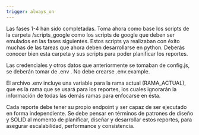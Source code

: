 ```yaml
---
trigger: always_on
---
```


Las fases 1-4 han sido completadas. Toma ahora como base los scripts de la carpeta /scripts_google como los scripts de google que deben ser emulados en las fases siguientes. Estos scripts ya realizaban con éxito muchas de las tareas que ahora deben desarrollarse en python. Deberás conocer bien esta carpeta y sus scripts para poder planificar los reportes.

Las credenciales y otros datos que anteriormente se tomaban de config.js, se deberán tomar de .env . No debe crearse .env.example.

El archivo .env incluye una variable para la rama actual (RAMA_ACTUAL), que es la rama que se usará para los reportes, los cuales ignorarán la información de todas las demás ramas para enfocarse en ésta. 

Cada reporte debe tener su propio endpoint y ser capaz de ser ejecutado en forma independiente. Se debe pensar en términos de patrones de diseño y SOLID al momento de planificar, diseñar y desarrollar estos reportes, para asegurar escalabilidad, performance y consistencia.